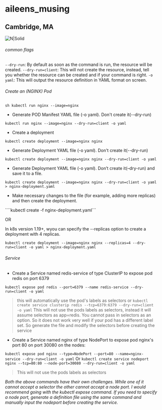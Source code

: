 # aileens_musing
## Cambridge, MA

![N|Solid](https://ca.slack-edge.com/T0495HV8H-U01AM69UW3E-ae635702c574-72)

###### common flags
`--dry-run`: By default as soon as the command is run, the resource will be created. 
`--dry-run=client`:  This will not create the resource, instead, tell you whether the resource can be created and if your command is right.
`-o yaml`: This will output the resource definition in YAML format on screen.


###### Create an (NGINX) Pod

```sh kubectl run nginx --image=nginx```

* Generate POD Manifest YAML file (-o yaml). Don't create it(--dry-run)

```kubectl run nginx --image=nginx --dry-run=client -o yaml```

* Create a deployment

```kubectl create deployment --image=nginx nginx```

* Generate Deployment YAML file (-o yaml). Don't create it(--dry-run)

```kubectl create deployment --image=nginx nginx --dry-run=client -o yaml```

* Generate Deployment YAML file (-o yaml). Don’t create it(–dry-run) and save it to a file.

```kubectl create deployment --image=nginx nginx --dry-run=client -o yaml > nginx-deployment.yaml```

* Make necessary changes to the file (for example, adding more replicas) and then create the deployment.

````kubectl create -f nginx-deployment.yaml```

OR

In k8s version 1.19+, wyou can specify the --replicas option to create a deployment with 4 replicas.

```kubectl create deployment --image=nginx nginx --replicas=4 --dry-run=client -o yaml > nginx-deployment.yaml```

###### Service
* Create a Service named redis-service of type ClusterIP to expose pod redis on port 6379

```kubectl expose pod redis --port=6379 --name redis-service --dry-run=client -o yaml```
> this will automatically use the pod's labels as selectors
or
```kubectl create service clusterip redis --tcp=6379:6379 --dry-run=client -o yaml```
> This will not use the pods labels as selectors, instead it will assume selectors as app=redis. You cannot pass in selectors as an option. So it does not work very well if your pod has a different label set. So generate the file and modify the selectors before creating the service

* Create a Service named nginx of type NodePort to expose pod nginx's port 80 on port 30080 on the nodes:

```kubectl expose pod nginx --type=NodePort --port=80 --name=nginx-service --dry-run=client -o yaml```
Or
```kubectl create service nodeport nginx --tcp=80:80 --node-port=30080 --dry-run=client -o yaml```
> This will not use the pods labels as selectors

_Both the above commands have their own challenges. While one of it cannot accept a selector the other cannot accept a node port. I would recommend going with the kubectl expose command. If you need to specify a node port, generate a definition file using the same command and manually input the nodeport before creating the service._

